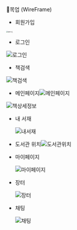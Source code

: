 📗목업 (WireFrame)

- 회원가입

<img src="README.assets/%ED%9A%8C%EC%9B%90%EA%B0%80%EC%9E%85.png" alt="회원가입" style="zoom: 25%;" />





- 로그인

![로그인](README.assets/%EB%A1%9C%EA%B7%B8%EC%9D%B8.png)



- 책검색

![책검색](README.assets/%EC%B1%85%EA%B2%80%EC%83%89.png)



- 메인페이지![메인페이지](README.assets/%EB%A9%94%EC%9D%B8%ED%8E%98%EC%9D%B4%EC%A7%80.png)



![책상세정보](README.assets/%EC%B1%85%EC%83%81%EC%84%B8%EC%A0%95%EB%B3%B4.png)



- 내 서재

  ![내서재](README.assets/%EB%82%B4%EC%84%9C%EC%9E%AC.png)



- 도서관 위치![도서관위치](README.assets/%EB%8F%84%EC%84%9C%EA%B4%80%EC%9C%84%EC%B9%98.png)



- 마이페이지

  ![마이페이지](README.assets/%EB%A7%88%EC%9D%B4%ED%8E%98%EC%9D%B4%EC%A7%80.png)



- 장터

  ![장터](README.assets/%EC%9E%A5%ED%84%B0.png)



- 채팅

  ![채팅](README.assets/%EC%B1%84%ED%8C%85.png)